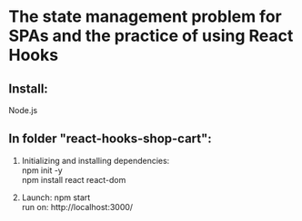 # The state management problem for SPAs and the practice of using React Hooks
## Install:  
Node.js  
  
## In folder "react-hooks-shop-cart":  
1. Initializing and installing dependencies:  
npm init -y  
npm install react react-dom  

2. Launch: npm start  
run on: http://localhost:3000/
